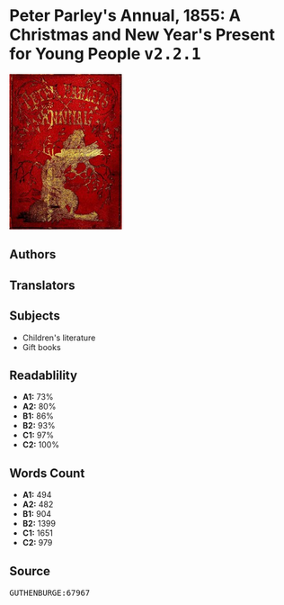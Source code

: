# Peter Parley's Annual, 1855: A Christmas and New Year's Present for Young People <kbd>v2.2.1</kbd>

![](./cover.medium.jpg "")

## Authors



## Translators



## Subjects


 - Children's literature
 - Gift books

## Readablility


 - **A1:** 73%
 - **A2:** 80%
 - **B1:** 86%
 - **B2:** 93%
 - **C1:** 97%
 - **C2:** 100%

## Words Count


 - **A1:** 494
 - **A2:** 482
 - **B1:** 904
 - **B2:** 1399
 - **C1:** 1651
 - **C2:** 979

## Source


<kbd>GUTHENBURGE:67967</kbd>
